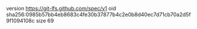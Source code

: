 version https://git-lfs.github.com/spec/v1
oid sha256:0985b57bb4eb8683c4fe30b37877b4c2e0b8d40ec7d71cb70a2d5f9f1094108c
size 69
